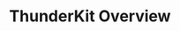 ---
{
	"title" : "ThunderKit Overview",
	"iconUrl" : "Packages/com.passivepicasso.thunderkit/Documentation/graphics/TK_Documentation_2X_Icon.png",
	"contentUrl" : "Packages/com.passivepicasso.thunderkit/README.md",
	"headerClasses" : [ "bm4", "page-header-container" ],
	"titleClasses" : [ "page-header" ],
	"iconClasses" : [ "header-icon" ]
}

---